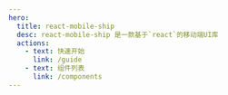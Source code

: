 ```yaml
---
hero:
  title: react-mobile-ship
  desc: react-mobile-ship 是一款基于`react`的移动端UI库
  actions:
    - text: 快速开始
      link: /guide
    - text: 组件列表
      link: /components
---
```

